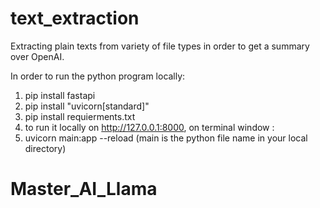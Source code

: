 # text_extraction
Extracting plain texts from variety of file types in order to get a summary over OpenAI.

In order to run the python program locally: 

1. pip install fastapi
2. pip install "uvicorn[standard]"
3. pip install requierments.txt
4. to run it locally on http://127.0.0.1:8000, on terminal window :
5. uvicorn main:app --reload (main is the python file name in your local directory)
# Master_AI_Llama
